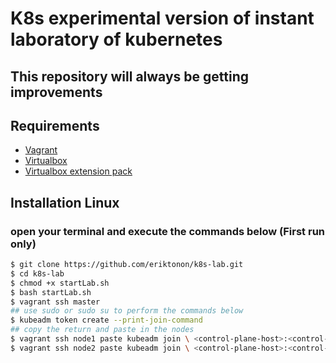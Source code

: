 # K8s experimental version of instant laboratory of kubernetes

## This repository will always be getting improvements

## Requirements
- [Vagrant](https://www.vagrantup.com/)
- [Virtualbox](https://www.virtualbox.org/wiki/Downloads) 
- [Virtualbox extension pack](https://www.virtualbox.org/wiki/Downloads) 

## Installation Linux
### open your terminal and execute the commands below (First run only)
 
  ```bash
  $ git clone https://github.com/eriktonon/k8s-lab.git
  $ cd k8s-lab
  $ chmod +x startLab.sh
  $ bash startLab.sh
  $ vagrant ssh master 
  ## use sudo or sudo su to perform the commands below
  $ kubeadm token create --print-join-command
  ## copy the return and paste in the nodes
  $ vagrant ssh node1 paste kubeadm join \ <control-plane-host>:<control-plane-port> \ --token <token> \ --discovery-token-ca-cert-hash sha256:<hash>
  $ vagrant ssh node2 paste kubeadm join \ <control-plane-host>:<control-plane-port> \ --token <token> \ --discovery-token-ca-cert-hash sha256:<hash>
  ```
